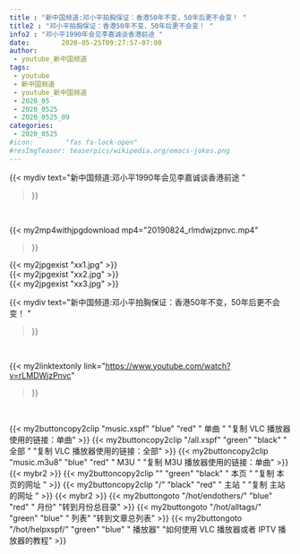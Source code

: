 ```yaml
---
title : "新中国频道:邓小平拍胸保证：香港50年不变，50年后更不会变！ "
title2 : "邓小平拍胸保证：香港50年不变，50年后更不会变！ "
info2 : "邓小平1990年会见李嘉诚谈香港前途 "
date:        2020-05-25T09:27:57-07:00
author:
 - youtube_新中国频道
tags:
 - youtube
 - 新中国频道
 - youtube_新中国频道
 - 2020_05
 - 2020_0525
 - 2020_0525_09
categories:
 - 2020_0525
#icon:        "fas fa-lock-open"
#resImgTeaser: teaserpics/wikipedia.org/emacs-jokes.png
---
```


{{< mydiv text="新中国频道:邓小平1990年会见李嘉诚谈香港前途 "
>}}
<br>


{{< my2mp4withjpgdownload mp4="20190824_rlmdwjzpnvc.mp4"
>}}

{{< my2jpgexist "xx1.jpg" >}}<br>
{{< my2jpgexist "xx2.jpg" >}}<br>
{{< my2jpgexist "xx3.jpg" >}}<br>



{{< mydiv text="新中国频道:邓小平拍胸保证：香港50年不变，50年后更不会变！ "
>}}
<br>

{{< my2linktextonly link="https://www.youtube.com/watch?v=rLMDWjzPnvc"
>}}


<br>

{{< my2buttoncopy2clip "music.xspf"        "blue"   "red"    " 单曲 "  "复制 VLC 播放器使用的链接：单曲" >}} {{< my2buttoncopy2clip "/all.xspf"         "green"  "black"  " 全部 "  "复制 VLC 播放器使用的链接：全部" >}} {{< my2buttoncopy2clip "music.m3u8"        "blue"   "red"    " M3U  "    "复制 M3U 播放器使用的链接：单曲" >}} {{< mybr2 >}} {{< my2buttoncopy2clip ""                  "green"  "black"  " 本页 "    "复制 本页的网址 " >}} {{< my2buttoncopy2clip "/"                 "black"  "red"    " 主站 "    "复制 主站的网址 " >}} {{< mybr2 >}} {{< my2buttongoto      "/hot/endothers/"   "blue"   "red"    " 月份"   "转到月份总目录" >}} {{< my2buttongoto      "/hot/alltags/"     "green"  "blue"   " 列表"   "转到文章总列表" >}} {{< my2buttongoto      "/hot/helpxspf/"    "green"  "blue"   " 播放器" "如何使用 VLC 播放器或者 IPTV 播放器的教程" >}} 
